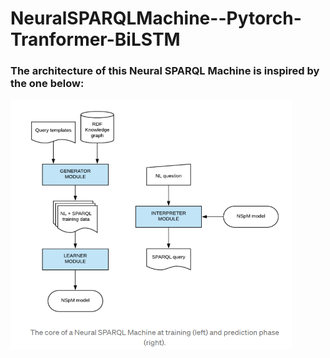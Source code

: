 # NeuralSPARQLMachine--Pytorch-Tranformer-BiLSTM
### The architecture of this Neural SPARQL Machine is inspired by the one below:
<p padding= 50% 0">
  <img src="https://github.com/gabguerin/NeuralSPARQLMachine--Pytorch-Tranformer-BiLSTM/blob/main/data/NSpM.PNG" width="450" height="400">
</p>
